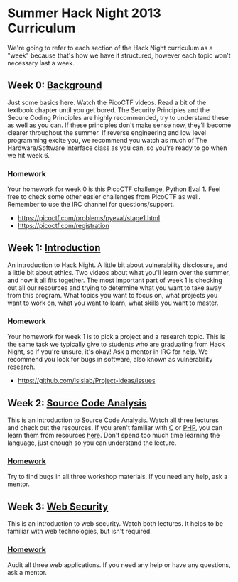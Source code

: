 # Summer Hack Night 2013 Curriculum

We're going to refer to each section of the Hack Night curriculum as a "week" because that's how we have it structured, however each topic won't necessary last a week.

## Week 0:  [Background](https://github.com/isislab/Hack-Night#week-0-background)
Just some basics here.  Watch the PicoCTF videos.  Read a bit of the textbook chapter until you get bored.  The Security Principles and the Secure Coding Principles are highly recommended, try to understand these as well as you can.  If these principles don't make sense now, they'll become clearer throughout the summer.  If reverse engineering and low level programming excite you, we recommend you watch as much of The Hardware/Software Interface class as you can, so you're ready to go when we hit week 6.

### Homework
Your homework for week 0 is this PicoCTF challenge, Python Eval 1.  Feel free to check some other easier challenges from PicoCTF as well.  Remember to use the IRC channel for questions/support.

* https://picoctf.com/problems/pyeval/stage1.html
* https://picoctf.com/registration

## Week 1:  [Introduction](https://github.com/isislab/Hack-Night#week-1-introduction)
An introduction to Hack Night.  A little bit about vulnerability disclosure, and a little bit about ethics.  Two videos about what you'll learn over the summer, and how it all fits together.  The most important part of week 1 is checking out all our resources and trying to determine what you want to take away from this program.  What topics you want to focus on, what projects you want to work on, what you want to learn, what skills you want to master.

### Homework
Your homework for week 1 is to pick a project and a research topic.  This is the same task we typically give to students who are graduating from Hack Night, so if you're unsure, it's okay!  Ask a mentor in IRC for help.  We recommend you look for bugs in software, also known as vulnerability research.

* https://github.com/isislab/Project-Ideas/issues

## Week 2:  [Source Code Analysis](https://github.com/isislab/Hack-Night#week-2-code-auditing)
This is an introduction to Source Code Analysis.  Watch all three lectures and check out the resources.  If you aren't familiar with [C](https://github.com/isislab/Project-Ideas/wiki/Programming#c) or [PHP](https://github.com/isislab/Project-Ideas/wiki/Programming#php), you can learn them from resources [here](https://github.com/isislab/Project-Ideas/wiki/Programming).  Don't spend too much time learning the language, just enough so you can understand the lecture.

### [Homework](https://github.com/isislab/Hack-Night#week-3-code-auditing-workshop)
Try to find bugs in all three workshop materials.  If you need any help, ask a mentor.

## Week 3:  [Web Security](https://github.com/isislab/Hack-Night#week-4-web-hacking)
This is an introduction to web security.  Watch both lectures.  It helps to be familiar with web technologies, but isn't required.

### [Homework](https://github.com/isislab/Hack-Night#week-5-web-hacking-workshop)
Audit all three web applications.  If you need any help or have any questions, ask a mentor.

